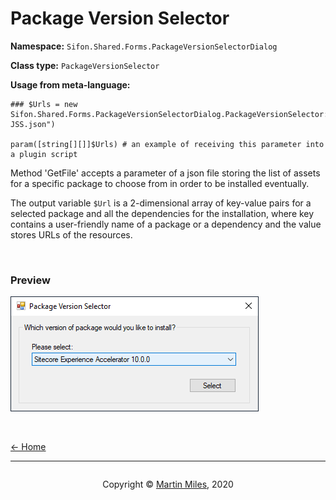 # Package Version Selector

**Namespace:** `Sifon.Shared.Forms.PackageVersionSelectorDialog`

**Class type:** `PackageVersionSelector`

**Usage from meta-language:**

```
### $Urls = new Sifon.Shared.Forms.PackageVersionSelectorDialog.PackageVersionSelector::GetFile("$PSScriptRoot\Install-JSS.json")

param([string[][]]$Urls) # an example of receiving this parameter into a plugin script
```

Method 'GetFile' accepts a parameter of a json file storing the list of assets for a specific package to choose from in order to be installed eventually. 

The output variable `$Url` is a 2-dimensional array of key-value pairs for a selected package and all the dependencies for the installation, where key contains a user-friendly name of a package or a dependency and the value stores URLs of the resources.

<br/>

### Preview

![PackageVersionSelector](../../img/SharedAPI/PackageVersionSelector.png "Package version selector") 


<br/>

[<- Home](/ "Home")	

<hr>

<footer>
<p style="float:left; width: 20%;">
</p>
<p style="float:left; width: 60%; text-align:center;">Copyright &copy; <a href="https://blog.MartinMiles.net">Martin Miles</a>, 2020</p>
<p style="float:left; width: 20%;">
</p>
</footer>